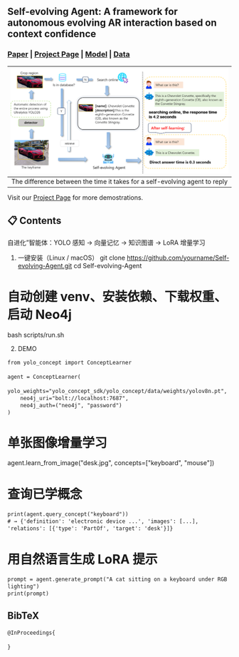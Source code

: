 ## Self-evolving Agent: A framework for autonomous evolving AR interaction based on context confidence

### [Paper](https://arxiv.org) | [Project Page](https://hoar012.github.io/RAP-Project/) | [Model](https://huggingface.co/Hoar012/RAP-LLaVA-13b) | [Data](https://github.com/Hoar012/Rap-MLLM/blob/main/data/Data.md)

| ![Self-evolving Agent](./images/1.png) |
|:--:|
| The difference between the time it takes for a self-evolving agent to reply  |

Visit our [Project Page](https://github.io/RAP-Project/) for more demostrations.

## 📋 Contents

自进化”智能体：YOLO 感知 → 向量记忆 → 知识图谱 → LoRA 增量学习

1. 一键安装（Linux / macOS）
git clone https://github.com/yourname/Self-evolving-Agent.git
cd Self-evolving-Agent

# 自动创建 venv、安装依赖、下载权重、启动 Neo4j
bash scripts/run.sh


2. DEMO
```
from yolo_concept import ConceptLearner

agent = ConceptLearner(
    yolo_weights="yolo_concept_sdk/yolo_concept/data/weights/yolov8n.pt",
    neo4j_uri="bolt://localhost:7687",
    neo4j_auth=("neo4j", "password")
)
```

# 单张图像增量学习
agent.learn_from_image("desk.jpg", concepts=["keyboard", "mouse"])

# 查询已学概念
```
print(agent.query_concept("keyboard"))
# → {'definition': 'electronic device ...', 'images': [...], 'relations': [{'type': 'PartOf', 'target': 'desk'}]}
```

# 用自然语言生成 LoRA 提示
```
prompt = agent.generate_prompt("A cat sitting on a keyboard under RGB lighting")
print(prompt)
```



## BibTeX

```
@InProceedings{

}
```
